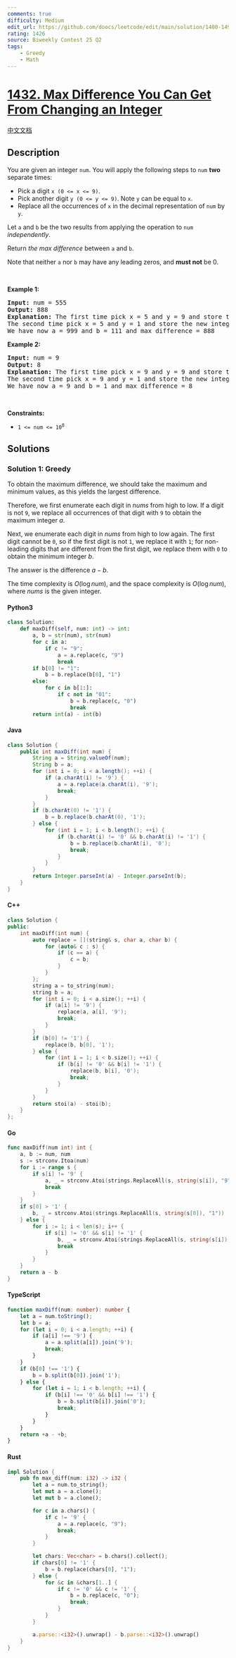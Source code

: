 ```yaml
---
comments: true
difficulty: Medium
edit_url: https://github.com/doocs/leetcode/edit/main/solution/1400-1499/1432.Max%20Difference%20You%20Can%20Get%20From%20Changing%20an%20Integer/README_EN.md
rating: 1426
source: Biweekly Contest 25 Q2
tags:
    - Greedy
    - Math
---
```


<!-- problem:start -->

# [1432. Max Difference You Can Get From Changing an Integer](https://leetcode.com/problems/max-difference-you-can-get-from-changing-an-integer)

[中文文档](/solution/1400-1499/1432.Max%20Difference%20You%20Can%20Get%20From%20Changing%20an%20Integer/README.md)

## Description

<!-- description:start -->

<p>You are given an integer <code>num</code>. You will apply the following steps to <code>num</code> <strong>two</strong> separate times:</p>

<ul>
	<li>Pick a digit <code>x (0 &lt;= x &lt;= 9)</code>.</li>
	<li>Pick another digit <code>y (0 &lt;= y &lt;= 9)</code>. Note <code>y</code> can be equal to <code>x</code>.</li>
	<li>Replace all the occurrences of <code>x</code> in the decimal representation of <code>num</code> by <code>y</code>.</li>
</ul>

<p>Let <code>a</code> and <code>b</code> be the two results from applying the operation to <code>num</code> <em>independently</em>.</p>

<p>Return <em>the max difference</em> between <code>a</code> and <code>b</code>.</p>

<p>Note that neither <code>a</code> nor <code>b</code> may have any leading zeros, and <strong>must not</strong> be 0.</p>

<p>&nbsp;</p>
<p><strong class="example">Example 1:</strong></p>

<pre>
<strong>Input:</strong> num = 555
<strong>Output:</strong> 888
<strong>Explanation:</strong> The first time pick x = 5 and y = 9 and store the new integer in a.
The second time pick x = 5 and y = 1 and store the new integer in b.
We have now a = 999 and b = 111 and max difference = 888
</pre>

<p><strong class="example">Example 2:</strong></p>

<pre>
<strong>Input:</strong> num = 9
<strong>Output:</strong> 8
<strong>Explanation:</strong> The first time pick x = 9 and y = 9 and store the new integer in a.
The second time pick x = 9 and y = 1 and store the new integer in b.
We have now a = 9 and b = 1 and max difference = 8
</pre>

<p>&nbsp;</p>
<p><strong>Constraints:</strong></p>

<ul>
	<li><code>1 &lt;= num &lt;= 10<sup>8</sup></code></li>
</ul>

<!-- description:end -->

## Solutions

<!-- solution:start -->

### Solution 1: Greedy

To obtain the maximum difference, we should take the maximum and minimum values, as this yields the largest difference.

Therefore, we first enumerate each digit in $\textit{nums}$ from high to low. If a digit is not `9`, we replace all occurrences of that digit with `9` to obtain the maximum integer $a$.

Next, we enumerate each digit in $\textit{nums}$ from high to low again. The first digit cannot be `0`, so if the first digit is not `1`, we replace it with `1`; for non-leading digits that are different from the first digit, we replace them with `0` to obtain the minimum integer $b$.

The answer is the difference $a - b$.

The time complexity is $O(\log \textit{num})$, and the space complexity is $O(\log \textit{num})$, where $\textit{nums}$ is the given integer.

<!-- tabs:start -->

#### Python3

```python
class Solution:
    def maxDiff(self, num: int) -> int:
        a, b = str(num), str(num)
        for c in a:
            if c != "9":
                a = a.replace(c, "9")
                break
        if b[0] != "1":
            b = b.replace(b[0], "1")
        else:
            for c in b[1:]:
                if c not in "01":
                    b = b.replace(c, "0")
                    break
        return int(a) - int(b)
```

#### Java

```java
class Solution {
    public int maxDiff(int num) {
        String a = String.valueOf(num);
        String b = a;
        for (int i = 0; i < a.length(); ++i) {
            if (a.charAt(i) != '9') {
                a = a.replace(a.charAt(i), '9');
                break;
            }
        }
        if (b.charAt(0) != '1') {
            b = b.replace(b.charAt(0), '1');
        } else {
            for (int i = 1; i < b.length(); ++i) {
                if (b.charAt(i) != '0' && b.charAt(i) != '1') {
                    b = b.replace(b.charAt(i), '0');
                    break;
                }
            }
        }
        return Integer.parseInt(a) - Integer.parseInt(b);
    }
}
```

#### C++

```cpp
class Solution {
public:
    int maxDiff(int num) {
        auto replace = [](string& s, char a, char b) {
            for (auto& c : s) {
                if (c == a) {
                    c = b;
                }
            }
        };
        string a = to_string(num);
        string b = a;
        for (int i = 0; i < a.size(); ++i) {
            if (a[i] != '9') {
                replace(a, a[i], '9');
                break;
            }
        }
        if (b[0] != '1') {
            replace(b, b[0], '1');
        } else {
            for (int i = 1; i < b.size(); ++i) {
                if (b[i] != '0' && b[i] != '1') {
                    replace(b, b[i], '0');
                    break;
                }
            }
        }
        return stoi(a) - stoi(b);
    }
};
```

#### Go

```go
func maxDiff(num int) int {
	a, b := num, num
	s := strconv.Itoa(num)
	for i := range s {
		if s[i] != '9' {
			a, _ = strconv.Atoi(strings.ReplaceAll(s, string(s[i]), "9"))
			break
		}
	}
	if s[0] > '1' {
		b, _ = strconv.Atoi(strings.ReplaceAll(s, string(s[0]), "1"))
	} else {
		for i := 1; i < len(s); i++ {
			if s[i] != '0' && s[i] != '1' {
				b, _ = strconv.Atoi(strings.ReplaceAll(s, string(s[i]), "0"))
				break
			}
		}
	}
	return a - b
}
```

#### TypeScript

```ts
function maxDiff(num: number): number {
    let a = num.toString();
    let b = a;
    for (let i = 0; i < a.length; ++i) {
        if (a[i] !== '9') {
            a = a.split(a[i]).join('9');
            break;
        }
    }
    if (b[0] !== '1') {
        b = b.split(b[0]).join('1');
    } else {
        for (let i = 1; i < b.length; ++i) {
            if (b[i] !== '0' && b[i] !== '1') {
                b = b.split(b[i]).join('0');
                break;
            }
        }
    }
    return +a - +b;
}
```

#### Rust

```rust
impl Solution {
    pub fn max_diff(num: i32) -> i32 {
        let a = num.to_string();
        let mut a = a.clone();
        let mut b = a.clone();

        for c in a.chars() {
            if c != '9' {
                a = a.replace(c, "9");
                break;
            }
        }

        let chars: Vec<char> = b.chars().collect();
        if chars[0] != '1' {
            b = b.replace(chars[0], "1");
        } else {
            for &c in &chars[1..] {
                if c != '0' && c != '1' {
                    b = b.replace(c, "0");
                    break;
                }
            }
        }

        a.parse::<i32>().unwrap() - b.parse::<i32>().unwrap()
    }
}
```

<!-- tabs:end -->

<!-- solution:end -->

<!-- problem:end -->
